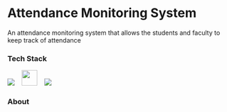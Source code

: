 # Attendance Monitoring System

An attendance monitoring system that allows the students and faculty to keep track of attendance

### Tech Stack
<img src="https://user-images.githubusercontent.com/62866585/209067312-97799b7f-ac54-4971-b515-f215ae619352.png"> &nbsp;&nbsp; <img src="https://user-images.githubusercontent.com/62866585/209066449-c090d855-3826-4e09-97f8-c46cb4dd54b4.png" width="35" height="35"> &nbsp;&nbsp; <img src="https://user-images.githubusercontent.com/62866585/209065557-126d5ff3-51ae-4095-99ee-feea5db405fd.png" >

### About
